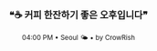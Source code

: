 <div align="center">

<br>

<h3>❝☕ 커피 한잔하기 좋은 오후입니다❞</h3>

<sub>04:00 PM • Seoul 🌤️ • by CrowRish</sub>

<br>

</div>